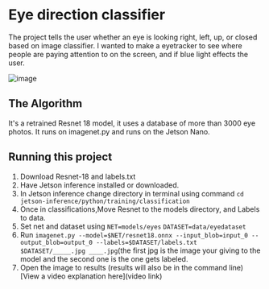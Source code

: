 # Eye direction classifier

 The project tells the user whether an eye is looking right, left, up, or closed based on image classifier. I wanted to make a eyetracker to see where people are paying attention to on the screen, and if blue light effects the user.  

![image](https://drive.google.com/uc?export=view&id=12cQDOJ39IpAPOFk8sf5eBTeZPqjfLDKh)

## The Algorithm

It's a retrained Resnet 18 model, it uses a database of more than 3000 eye photos. It runs on imagenet.py and runs on the Jetson Nano. 

## Running this project

1. Download Resnet-18 and labels.txt
2. Have Jetson inference installed or downloaded.
3. In Jetson inference change directory in terminal using command ```cd jetson-inference/python/training/classification```
4. Once in classifications,Move Resnet to the models directory, and Labels to data.
5. Set net and dataset using ```NET=models/eyes``` ```DATASET=data/eyedataset```
6. Run ```imagenet.py --model=$NET/resnet18.onnx --input_blob=input_0 --output_blob=output_0 --labels=$DATASET/labels.txt $DATASET/_____.jpg ____.jpg```(the first jpg is the image your giving to the model and the second one is the one gets labeled.
7. Open the image to results (results will also be in the command line)
[View a video explanation here](video link)
